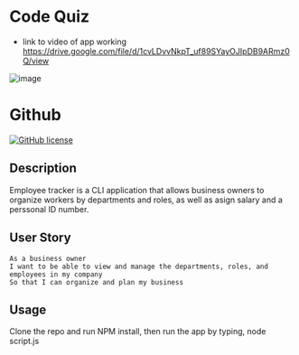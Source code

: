 # Code Quiz

- link to video of app working https://drive.google.com/file/d/1cvLDvvNkpT_uf89SYayOJIpDB9ARmz0Q/view

![image](https://github.com/Davpcoded/Employee-Tracker/blob/master/Assets/demo-gif.gif)

# Github

[![GitHub license](https://img.shields.io/badge/License-MIT-green)](https://github.com/Davpcoded)

## Description

Employee tracker is a CLI application that allows business owners to organize workers by departments and roles, as well as asign salary and a perssonal ID number.

## User Story

```
As a business owner
I want to be able to view and manage the departments, roles, and employees in my company
So that I can organize and plan my business
```

## Usage

Clone the repo and run NPM install, then run the app by typing, node script.js
